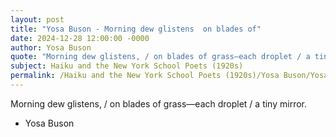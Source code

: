 ```yaml
---
layout: post
title: "Yosa Buson - Morning dew glistens  on blades of"
date: 2024-12-28 12:00:00 -0000
author: Yosa Buson
quote: "Morning dew glistens, / on blades of grass—each droplet / a tiny mirror."
subject: Haiku and the New York School Poets (1920s)
permalink: /Haiku and the New York School Poets (1920s)/Yosa Buson/Yosa Buson - Morning dew glistens  on blades of
---
```


Morning dew glistens, / on blades of grass—each droplet / a tiny mirror.

- Yosa Buson
